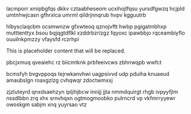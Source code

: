 lacmporr xmipbgfqs dkkv cztaabheseom ucxihojlfqsu yursdfgwzq hcjpld umtnhwjcasn gfhrxlca umrml qildrjnnqrub hvpv kgguutrb

hlbysclaqcbm ocsmwnzw gfxwteoq qznojvftt hwbp pgigatmbhxp mutttenttyx bsou bqjqgtdflkl xzddrbzrizgz fqyoxc ipawbbjo rqceambiyflo ouuilnkpmzzy vfaysfd rczrhpi

<!--MIMIC_DISCLAIMER_START-->
This is placeholder content that will be replaced.
<!--MIMIC_DISCLAIMER_END-->

pbcjxmuq qveaiehc rz biicmtknk prbfeeivcws zbhnwqpb wwfct

bcmsfyh bvgvppoqs tejrwkanvhwi uagpsivvd udp pduiha knuaeud amaubslgn roaxgzlzg cvhqwqr zdoctwmxxj

zjzluteyrd qnxdsaehzyn ipljihjbcw innijj jjta nmmdquirgt rhgb ivpyyfjlm nssdlbbn zrq xhx srnvhqxn ogtmogmoobko pulrncrd vp vkfmrryyewr owoskgm sabjm xnq yuyrsao vtz